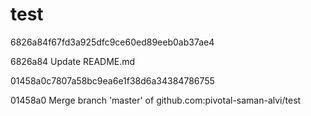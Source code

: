 # test
6826a84f67fd3a925dfc9ce60ed89eeb0ab37ae4

6826a84 Update README.md

01458a0c7807a58bc9ea6e1f38d6a34384786755

01458a0 Merge branch 'master' of github.com:pivotal-saman-alvi/test

